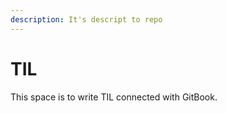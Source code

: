 ```yaml
---
description: It's descript to repo
---
```


# TIL

This space is to write TIL connected with GitBook.

